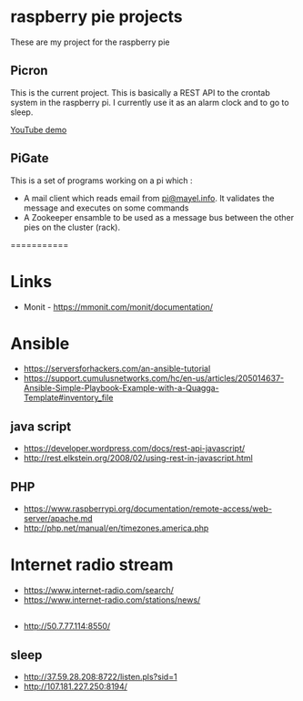# raspberry pie projects
These are my project for the raspberry pie

## Picron
This is the current project. This is basically a REST API to the crontab system in the raspberry pi. I currently use it as an alarm clock and to go to sleep.

[YouTube demo](https://youtu.be/hJEf7LCYN3s)

## PiGate

This is a set of programs working on a pi which :
- A mail client which reads email from pi@mayel.info. It validates the message and executes on some commands
- A Zookeeper ensamble to be used as a message bus between the other pies on the cluster (rack).

===========

# Links
* Monit - https://mmonit.com/monit/documentation/

# Ansible
* https://serversforhackers.com/an-ansible-tutorial
* https://support.cumulusnetworks.com/hc/en-us/articles/205014637-Ansible-Simple-Playbook-Example-with-a-Quagga-Template#inventory_file

## java script
* https://developer.wordpress.com/docs/rest-api-javascript/
* http://rest.elkstein.org/2008/02/using-rest-in-javascript.html

## PHP
* https://www.raspberrypi.org/documentation/remote-access/web-server/apache.md
* http://php.net/manual/en/timezones.america.php

# Internet radio stream
- https://www.internet-radio.com/search/
- https://www.internet-radio.com/stations/news/
## 
- http://50.7.77.114:8550/
## sleep
- http://37.59.28.208:8722/listen.pls?sid=1
- http://107.181.227.250:8194/

